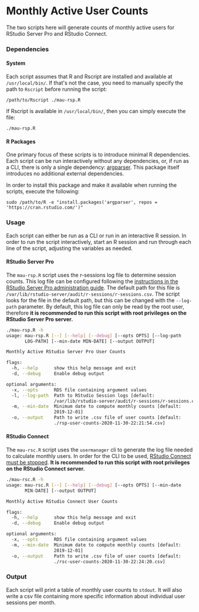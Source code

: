 # Monthly Active User Counts

The two scripts here will generate counts of monthly active users for RStudio
Server Pro and RStudio Connect.

### Dependencies
#### System
Each script assumes that R and Rscript are installed and available at
`/usr/local/bin/`. If that's not the case, you need to manually specify the path
to `Rscript` before running the script:
```
/path/to/Rscript ./mau-rsp.R
```

If Rscript is available in `/usr/local/bin/`, then you can simply execute the
file:
```
./mau-rsp.R
```

#### R Packages
One primary focus of these scripts is to introduce minimal R dependencies. Each
script can be run interactively without any dependencies, or, if run as a CLI,
there is only a single dependency:
[argparser](https://cran.r-project.org/web/packages/argparser/index.html). This
package itself introduces no additional external dependencies.

In order to install this package and make it available when running the scripts,
execute the following:
```
sudo /path/to/R -e "install.packages('argparser', repos = 'https://cran.rstudio.com/')"
```

### Usage
Each script can either be run as a CLI or run in an interactive R session.
In order to run the script interactively, start an R session and run through
each line of the script, adjusting the variables as needed.

#### RStudio Server Pro
The `mau-rsp.R` script uses the r-sessions log file to determine session counts.
This log file can be configured following the [instructions in the RStudio
Server Pro administration
guide](https://docs.rstudio.com/ide/server-pro/auditing-and-monitoring.html#r-session-auditing).
The default path for this file is
`/var/lib/rstudio-server/audit/r-sessions/r-sessions.csv`. The script looks for
the file in the default path, but this can be changed with the `--log-path`
parameter. By default, this log file can only be read by the root user,
therefore **it is recommended to run this script with root privileges on the
RStudio Server Pro server.**

```bash
./mau-rsp.R -h
usage: mau-rsp.R [--] [--help] [--debug] [--opts OPTS] [--log-path
       LOG-PATH] [--min-date MIN-DATE] [--output OUTPUT]

Monthly Active RStudio Server Pro User Counts

flags:
  -h, --help      show this help message and exit
  -d, --debug     Enable debug output

optional arguments:
  -x, --opts      RDS file containing argument values
  -l, --log-path  Path to RStudio Session logs [default:
                  /var/lib/rstudio-server/audit/r-sessions/r-sessions.csv]
  -m, --min-date  Minimum date to compute monthly counts [default:
                  2019-12-01]
  -o, --output    Path to write .csv file of user counts [default:
                  ./rsp-user-counts-2020-11-30-22:21:54.csv]
```

#### RStudio Connect
The `mau-rsc.R` script uses the `usermanager` cli to generate the log file
needed to calculate monthly users. In order for the CLI to be used, [RStudio
Connect must be
stopped](https://docs.rstudio.com/connect/admin/server-management/#stopping-starting).
**It is recommended to run this script with root privileges on the RStudio
Connect server.**

```bash
./mau-rsc.R -h
usage: mau-rsc.R [--] [--help] [--debug] [--opts OPTS] [--min-date
       MIN-DATE] [--output OUTPUT]

Monthly Active RStudio Connect User Counts

flags:
  -h, --help      show this help message and exit
  -d, --debug     Enable debug output

optional arguments:
  -x, --opts      RDS file containing argument values
  -m, --min-date  Minimum date to compute monthly counts [default:
                  2019-12-01]
  -o, --output    Path to write .csv file of user counts [default:
                  ./rsc-user-counts-2020-11-30-22:24:20.csv]
```

### Output
Each script will print a table of monthly user counts to `stdout`. It will also
write a csv file containing more specific information about individual user
sessions per month.